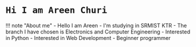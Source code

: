 # `Hi I am Areen Churi`
!!! note "About me"
	- Hello I am Areen
	- I'm studying in SRMIST KTR
	- The branch I have chosen is Electronics and Computer Engineering
	- Interested in Python
	- Interested in Web Development
	- Beginner programmer


